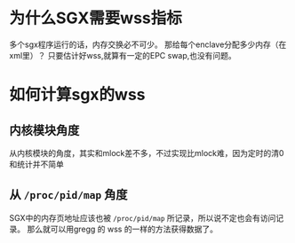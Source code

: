 # 为什么SGX需要wss指标
多个sgx程序运行的话，内存交换必不可少。
那给每个enclave分配多少内存（在xml里）？
只要估计好wss,就算有一定的EPC swap,也没有问题。

# 如何计算sgx的wss
## 内核模块角度
从内核模块的角度，其实和mlock差不多，不过实现比mlock难，因为定时的清0和统计并不简单

## 从 `/proc/pid/map` 角度
SGX中的内存页地址应该也被 `/proc/pid/map` 所记录，所以说不定也会有访问记录。 
那么就可以用gregg 的 wss 的一样的方法获得数据了。 

